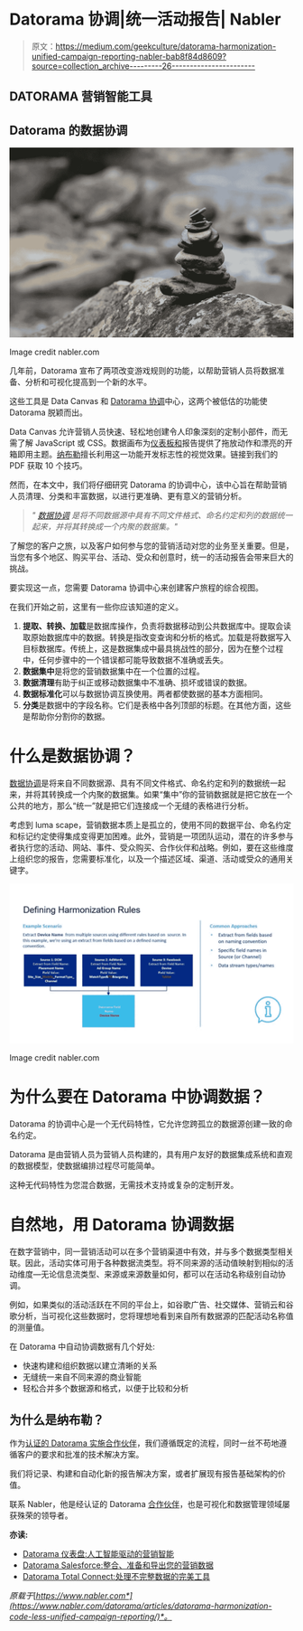 # Datorama 协调|统一活动报告| Nabler

> 原文：<https://medium.com/geekculture/datorama-harmonization-unified-campaign-reporting-nabler-bab8f84d8609?source=collection_archive---------26----------------------->

## DATORAMA 营销智能工具

## Datorama 的数据协调

![](img/f09cb0717a2fce41a3f9daa18a98c6fc.png)

Image credit nabler.com

几年前，Datorama 宣布了两项改变游戏规则的功能，以帮助营销人员将数据准备、分析和可视化提高到一个新的水平。

这些工具是 Data Canvas 和 [Datorama 协调](https://www.nabler.com/datorama/articles/datorama-harmonization-code-less-unified-campaign-reporting/)中心，这两个被低估的功能使 Datorama 脱颖而出。

Data Canvas 允许营销人员快速、轻松地创建令人印象深刻的定制小部件，而无需了解 JavaScript 或 CSS。数据画布为[仪表板和](https://www.nabler.com/datorama/articles/datorama-dashboards-examples-marketing-intelligence-powered-by-ai/)报告提供了拖放动作和漂亮的开箱即用主题。[纳布勒](https://www.nabler.com/)擅长利用这一功能开发标志性的视觉效果。链接到我们的 PDF 获取 10 个技巧。

然而，在本文中，我们将仔细研究 Datorama 的协调中心，该中心旨在帮助营销人员清理、分类和丰富数据，以进行更准确、更有意义的营销分析。

> *"* [*数据协调*](https://www.nabler.com/datorama/articles/datorama-data-harmonization/) *是将不同数据源中具有不同文件格式、命名约定和列的数据统一起来，并将其转换成一个内聚的数据集。"*

了解您的客户之旅，以及客户如何参与您的营销活动对您的业务至关重要。但是，当您有多个地区、购买平台、活动、受众和创意时，统一的活动报告会带来巨大的挑战。

要实现这一点，您需要 Datorama 协调中心来创建客户旅程的综合视图。

在我们开始之前，这里有一些你应该知道的定义。

1.  **提取、转换、加载**是数据库操作，负责将数据移动到公共数据库中。提取会读取原始数据库中的数据。转换是指改变查询和分析的格式。加载是将数据写入目标数据库。传统上，这是数据集成中最具挑战性的部分，因为在整个过程中，任何步骤中的一个错误都可能导致数据不准确或丢失。
2.  **数据集中**是将您的营销数据集中在一个位置的过程。
3.  **数据清理**有助于纠正或移动数据集中不准确、损坏或错误的数据。
4.  **数据标准化**可以与数据协调互换使用。两者都使数据的基本方面相同。
5.  **分类**是数据中的字段名称。它们是表格中各列顶部的标题。在其他方面，这些是帮助你分割你的数据。

# 什么是数据协调？

[数据协调](https://www.nabler.com/datorama/articles/datorama-harmonization-code-less-unified-campaign-reporting/)是将来自不同数据源、具有不同文件格式、命名约定和列的数据统一起来，并将其转换成一个内聚的数据集。如果“集中”你的营销数据就是把它放在一个公共的地方，那么“统一”就是把它们连接成一个无缝的表格进行分析。

考虑到 luma scape，营销数据本质上是孤立的，使用不同的数据平台、命名约定和标记约定使得集成变得更加困难。此外，营销是一项团队运动，潜在的许多参与者执行您的活动、网站、事件、受众购买、合作伙伴和战略。例如，要在这些维度上组织您的报告，您需要标准化，以及一个描述区域、渠道、活动或受众的通用关键字。

![](img/b2c5b76400349c6c16f1329653b4e730.png)

Image credit nabler.com

# 为什么要在 Datorama 中协调数据？

Datorama 的协调中心是一个无代码特性，它允许您跨孤立的数据源创建一致的命名约定。

Datorama 是由营销人员为营销人员构建的，具有用户友好的数据集成系统和直观的数据模型，使数据编排过程尽可能简单。

这种无代码特性为您混合数据，无需技术支持或复杂的定制开发。

# 自然地，用 Datorama 协调数据

在数字营销中，同一营销活动可以在多个营销渠道中有效，并与多个数据类型相关联。因此，活动实体可用于各种数据流类型。将不同来源的活动值映射到相似的活动维度—无论信息流类型、来源或来源数量如何，都可以在活动名称级别自动协调。

例如，如果类似的活动活跃在不同的平台上，如谷歌广告、社交媒体、营销云和谷歌分析，当可视化这些数据时，您将理想地看到来自所有数据源的匹配活动名称值的测量值。

在 Datorama 中自动协调数据有几个好处:

*   快速构建和组织数据以建立清晰的关系
*   无缝统一来自不同来源的商业智能
*   轻松合并多个数据源和格式，以便于比较和分析

## 为什么是纳布勒？

作为[认证的 Datorama 实施合作伙伴](https://www.nabler.com/datorama/articles/nabler-datorama-certification/)，我们遵循既定的流程，同时一丝不苟地遵循客户的要求和批准的技术解决方案。

我们将记录、构建和自动化新的报告解决方案，或者扩展现有报告基础架构的价值。

联系 Nabler，他是经认证的 Datorama [合作伙伴](https://www.nabler.com/datorama/)，也是可视化和数据管理领域屡获殊荣的领导者。

**亦读:**

*   [Datorama 仪表盘:人工智能驱动的营销智能](https://www.nabler.com/datorama/articles/datorama-dashboards-examples-marketing-intelligence-powered-by-ai/)
*   [Datorama Salesforce:整合、准备和导出您的营销数据](https://www.nabler.com/datorama/articles/datorama-salesforce-integrate-prepare-and-export-your-marketing-data/)
*   [Datorama Total Connect:处理不完整数据的完美工具](https://www.nabler.com/datorama/articles/datorama-total-connect-the-perfect-tool-for-imperfect-data/)

*原载于*[*https://www.nabler.com*](https://www.nabler.com/datorama/articles/datorama-harmonization-code-less-unified-campaign-reporting/)*。*